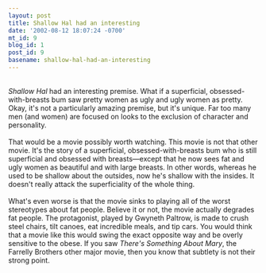 ```yaml
---
layout: post
title: Shallow Hal had an interesting
date: '2002-08-12 18:07:24 -0700'
mt_id: 9
blog_id: 1
post_id: 9
basename: shallow-hal-had-an-interesting
---
```

<br /><cite>Shallow Hal</cite> had an interesting premise. What if a superficial, obsessed-with-breasts bum saw pretty women as ugly and ugly women as pretty. Okay, it's not a particularly amazing premise, but it's unique. Far too many men (and women) are focused on looks to the exclusion of character and personality.<br /><br />That would be a movie possibly worth watching. This movie is not that other movie. It's the story of a superficial, obsessed-with-breasts bum who is still superficial and obsessed with breasts&#x2014;except that he now sees fat and ugly women as beautiful and with large breasts. In other words, whereas he used to be shallow about the outsides, now he's shallow with the insides. It doesn't really attack the superficiality of the whole thing.<br /><br />What's even worse is that the movie sinks to playing all of the worst stereotypes about fat people. Believe it or not, the movie actually degrades fat people. The protagonist, played by Gwyneth Paltrow, is made to crush steel chairs, tilt canoes, eat incredible meals, and tip cars. You would think that a movie like this would swing the exact opposite way and be overly sensitive to the obese. If you saw <cite>There's Something About Mary</cite>, the Farrelly Brothers other major movie, then you know that subtlety is not their strong point.<br /><br /><br />
